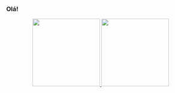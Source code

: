 ### Olá!
<div align="center">
  <a href="https://github.com/wjrcode">
  <img height="180em" src="https://github-readme-stats.vercel.app/api?username=wjrcode"/>
  <img height="180em" src="https://github-readme-stats.vercel.app/api/top-langs/?username=wjrcode&layout=compact"/>
</div>
